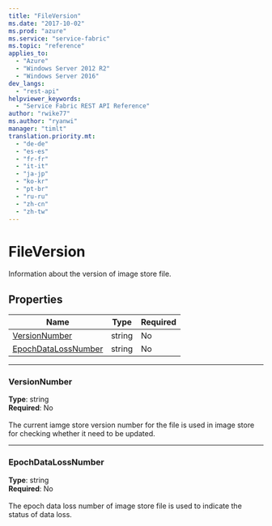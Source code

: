 ```yaml
---
title: "FileVersion"
ms.date: "2017-10-02"
ms.prod: "azure"
ms.service: "service-fabric"
ms.topic: "reference"
applies_to: 
  - "Azure"
  - "Windows Server 2012 R2"
  - "Windows Server 2016"
dev_langs: 
  - "rest-api"
helpviewer_keywords: 
  - "Service Fabric REST API Reference"
author: "rwike77"
ms.author: "ryanwi"
manager: "timlt"
translation.priority.mt: 
  - "de-de"
  - "es-es"
  - "fr-fr"
  - "it-it"
  - "ja-jp"
  - "ko-kr"
  - "pt-br"
  - "ru-ru"
  - "zh-cn"
  - "zh-tw"
---
```

# FileVersion

Information about the version of image store file.

## Properties

| Name | Type | Required |
| --- | --- | --- |
| [VersionNumber](#versionnumber) | string | No |
| [EpochDataLossNumber](#epochdatalossnumber) | string | No |

____
### VersionNumber
__Type__: string <br/>
__Required__: No<br/>
<br/>
The current iamge store version number for the file is used in image store for checking whether it need to be updated.

____
### EpochDataLossNumber
__Type__: string <br/>
__Required__: No<br/>
<br/>
The epoch data loss number of image store file is used to indicate the status of data loss.
